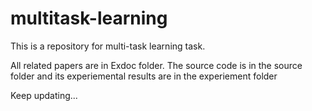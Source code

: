 # multitask-learning

This is a repository for multi-task learning task. 

All related papers are in Exdoc folder. The source code is in the source folder and its experiemental results are in the experiement folder

Keep updating...
